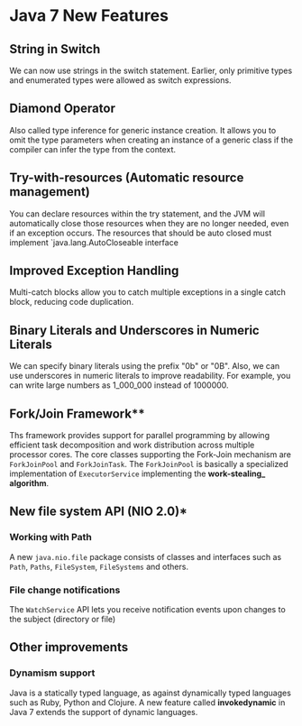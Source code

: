 # Java 7 New Features

## String in Switch
We can now use strings in the switch statement. Earlier, only primitive types and enumerated types were allowed as switch expressions.

## Diamond Operator
Also called type inference for generic instance creation. It allows you to omit the type parameters when creating an instance of a generic class if the compiler can infer the type from the context.

## Try-with-resources (Automatic resource management)
You can declare resources within the try statement, and the JVM will automatically close those resources when they are no longer needed, even if an exception occurs. The resources that should be auto closed must implement `java.lang.AutoCloseable interface

## Improved Exception Handling
Multi-catch blocks allow you to catch multiple exceptions in a single catch block, reducing code duplication.

## Binary Literals and Underscores in Numeric Literals
We can specify binary literals using the prefix "0b" or "0B". Also, we can use underscores in numeric literals to improve readability. For example, you can write large numbers as 1_000_000 instead of 1000000.

## Fork/Join Framework**
Ths framework provides support for parallel programming by allowing efficient task decomposition and work distribution across multiple processor cores. 
The core classes supporting the Fork-Join mechanism are `ForkJoinPool` and `ForkJoinTask`. The `ForkJoinPool` is basically a specialized implementation of `ExecutorService` implementing the  **work-stealing_ algorithm**.

## New file system API (NIO 2.0)*

### Working with Path
A new `java.nio.file` package consists of classes and interfaces such as `Path`, `Paths`, `FileSystem`, `FileSystems` and others.

### File change notifications
The `WatchService` API lets you receive notification events upon changes to the subject (directory or file)

## Other improvements
### Dynamism support
Java is a statically typed language, as against dynamically typed languages such as Ruby, Python and Clojure. A new feature called **invokedynamic** in Java 7 extends the support of dynamic languages.
<!--stackedit_data:
eyJoaXN0b3J5IjpbMTEyMDYzNTM4MF19
-->